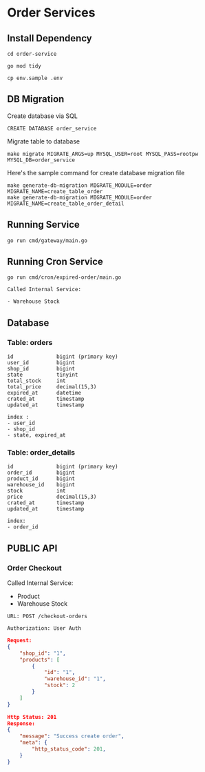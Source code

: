 # Order Services

## Install Dependency

```
cd order-service

go mod tidy

cp env.sample .env
```

## DB Migration

Create database via SQL

```
CREATE DATABASE order_service
```

Migrate table to database

```
make migrate MIGRATE_ARGS=up MYSQL_USER=root MYSQL_PASS=rootpw MYSQL_DB=order_service
```

Here's the sample command for create database migration file

```
make generate-db-migration MIGRATE_MODULE=order MIGRATE_NAME=create_table_order
make generate-db-migration MIGRATE_MODULE=order MIGRATE_NAME=create_table_order_detail

```

## Running Service

```
go run cmd/gateway/main.go
```

## Running Cron Service

```
go run cmd/cron/expired-order/main.go

Called Internal Service:

- Warehouse Stock
```

## Database

### Table: orders

```
id              bigint (primary key)
user_id         bigint
shop_id         bigint
state           tinyint
total_stock     int
total_price     decimal(15,3)
expired_at      datetime
crated_at       timestamp
updated_at      timestamp
```

```
index :
- user_id
- shop_id
- state, expired_at
```

### Table: order_details

```
id              bigint (primary key)
order_id        bigint
product_id      bigint
warehouse_id    bigint
stock           int
price           decimal(15,3)
crated_at       timestamp
updated_at      timestamp
```

```
index:
- order_id
```

## PUBLIC API

### Order Checkout

Called Internal Service:

- Product
- Warehouse Stock

```
URL: POST /checkout-orders

Authorization: User Auth
```

```json
Request:
{
    "shop_id": "1",
    "products": [
		{
            "id": "1",
            "warehouse_id": "1",
			"stock": 2
		}
	]
}
```

```json
Http Status: 201
Response:
{
    "message": "Success create order",
    "meta": {
        "http_status_code": 201,
    }
}
```
